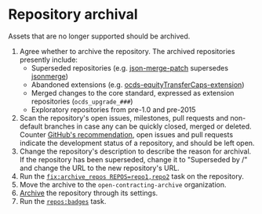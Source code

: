 # Repository archival

Assets that are no longer supported should be archived.

1. Agree whether to archive the repository. The archived repositories presently include:
    * Superseded repositories (e.g. [json-merge-patch](OpenDataServices/json-merge-patch) supersedes [jsonmerge](https://github.com/open-contracting-archive/jsonmerge))
    * Abandoned extensions (e.g. [ocds-equityTransferCaps-extension](https://github.com/open-contracting-archive/ocds-equityTransferCaps-extension))
    * Merged changes to the core standard, expressed as extension repositories (`ocds_upgrade_###`)
    * Exploratory repositories from pre-1.0 and pre-2015
1. Scan the repository's open issues, milestones, pull requests and non-default branches in case any can be quickly closed, merged or deleted. Counter [GitHub's recommendation](https://help.github.com/articles/about-archiving-repositories/), open issues and pull requests indicate the development status of a repository, and should be left open.
1. Change the repository's description to describe the reason for archival. If the repository has been superseded, change it to "Superseded by <owner>/<repository>" and change the URL to the new repository's URL.
1. Run the [`fix:archive_repos REPOS=repo1,repo2`](https://github.com/open-contracting/standard-maintenance-scripts#change-github-repository-configuration) task on the repository.
1. Move the archive to the `open-contracting-archive` organization.
1. [Archive](https://help.github.com/articles/about-archiving-repositories/) the repository through its settings.
1. Run the [`repos:badges`](https://github.com/open-contracting/standard-maintenance-scripts#change-github-repository-configuration) task.
